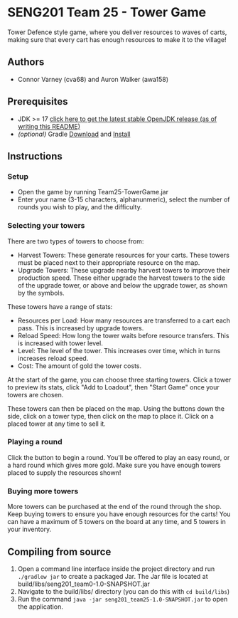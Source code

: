 # SENG201 Team 25 - Tower Game
Tower Defence style game, where you deliver resources to waves of carts, making sure that every cart has enough resources to make it to the village!

## Authors
- Connor Varney (cva68) and Auron Walker (awa158)

## Prerequisites
- JDK >= 17 [click here to get the latest stable OpenJDK release (as of writing this README)](https://jdk.java.net/18/)
- *(optional)* Gradle [Download](https://gradle.org/releases/) and [Install](https://gradle.org/install/)

## Instructions
### Setup
- Open the game by running Team25-TowerGame.jar
- Enter your name (3-15 characters, alphanunmeric), select the number of rounds you wish to play, and the difficulty.

### Selecting your towers
There are two types of towers to choose from:
- Harvest Towers: These generate resources for your carts. These towers must be placed next to their appropriate resource on the map.
- Upgrade Towers: These upgrade nearby harvest towers to improve their production speed. These either upgrade the harvest towers to the side of the upgrade tower, or above and below the upgrade tower, as shown by the symbols.

These towers have a range of stats:
- Resources per Load: How many resources are transferred to a cart each pass. This is increased by upgrade towers.
- Reload Speed: How long the tower waits before resource transfers. This is increased with tower level.
- Level: The level of the tower. This increases over time, which in turns increases reload speed.
- Cost: The amount of gold the tower costs.

At the start of the game, you can choose three starting towers. Click a tower to preview its stats, click "Add to Loadout", then "Start Game" once your towers are chosen.

These towers can then be placed on the map. Using the buttons down the side, click on a tower type, then click on the map to place it. Click on a placed tower at any time to sell it.

### Playing a round
Click the button to begin a round. You'll be offered to play an easy round, or a hard round which gives more gold. Make sure you have enough towers placed to supply the resources shown!

### Buying more towers
More towers can be purchased at the end of the round through the shop. Keep buying towers to ensure you have enough resources for the carts! You can have a maximum of 5 towers on the board at any time, and 5 towers in your inventory.

## Compiling from source
1. Open a command line interface inside the project directory and run `./gradlew jar` to create a packaged Jar. The Jar file is located at build/libs/seng201_team0-1.0-SNAPSHOT.jar
2. Navigate to the build/libs/ directory (you can do this with `cd build/libs`)
3. Run the command `java -jar seng201_team25-1.0-SNAPSHOT.jar` to open the application.


